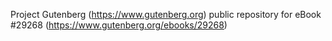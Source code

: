 Project Gutenberg (https://www.gutenberg.org) public repository for eBook #29268 (https://www.gutenberg.org/ebooks/29268)
